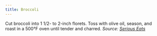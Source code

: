 ```yaml
---
title: Broccoli
---
```

Cut broccoli into 1 1/2- to 2-inch florets. Toss with olive oil, season, and roast in a 500°F oven until tender and charred.
_Source: [Serious Eats](https://www.seriouseats.com/the-food-lab-how-to-roast-vegetables)_